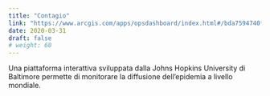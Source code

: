 ```yaml
---
title: "Contagio"
link: "https://www.arcgis.com/apps/opsdashboard/index.html#/bda7594740fd40299423467b48e9ecf6"
date: 2020-03-31
draft: false
# weight: 60
---
```


Una piattaforma interattiva sviluppata dalla Johns Hopkins University di Baltimore permette di monitorare la diffusione dell’epidemia a livello mondiale.
